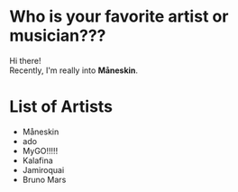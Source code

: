 # Who is your favorite artist or musician???
Hi there!  
Recently, I'm really into **Måneskin**.

# List of Artists

- Måneskin
- ado
- MyGO!!!!!
- Kalafina
- Jamiroquai
- Bruno Mars
